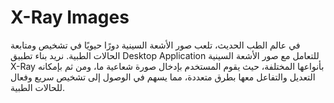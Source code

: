 # X-Ray Images

في عالم الطب الحديث، تلعب صور الأشعة السينية دورًا حيويًا في تشخيص ومتابعة الحالات الطبية. نريد بناء تطبيق Desktop Application للتعامل مع صور الأشعة السينية X-Ray بأنواعها المختلفة، حيث يقوم المستخدم بإدخال صورة شعاعية ما، ومن ثم بإمكانه التعديل والتفاعل معها بطرق متعددة، مما يسهم في الوصول إلى تشخيص سريع وفعال للحالات الطبية.
